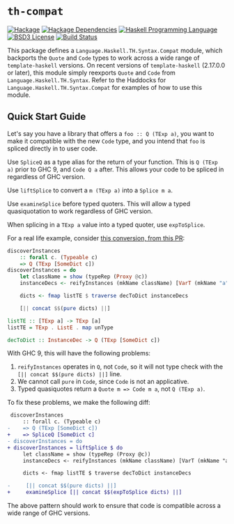 # `th-compat`
[![Hackage](https://img.shields.io/hackage/v/th-compat.svg)][Hackage: th-compat]
[![Hackage Dependencies](https://img.shields.io/hackage-deps/v/th-compat.svg)](http://packdeps.haskellers.com/reverse/th-compat)
[![Haskell Programming Language](https://img.shields.io/badge/language-Haskell-blue.svg)][Haskell.org]
[![BSD3 License](http://img.shields.io/badge/license-BSD3-brightgreen.svg)][tl;dr Legal: BSD3]
[![Build Status](https://github.com/haskell-compat/th-compat/workflows/Haskell-CI/badge.svg)](https://github.com/haskell-compat/th-compat/actions?query=workflow%3AHaskell-CI)

[Hackage: th-compat]:
  http://hackage.haskell.org/package/th-compat
  "th-compat package on Hackage"
[Haskell.org]:
  http://www.haskell.org
  "The Haskell Programming Language"
[tl;dr Legal: BSD3]:
  https://tldrlegal.com/license/bsd-3-clause-license-%28revised%29
  "BSD 3-Clause License (Revised)"

This package defines a `Language.Haskell.TH.Syntax.Compat`
module, which backports the `Quote` and `Code` types to
work across a wide range of `template-haskell` versions.
On recent versions of `template-haskell` (2.17.0.0 or
later), this module simply reexports `Quote` and `Code`
from `Language.Haskell.TH.Syntax`. Refer to the Haddocks
for `Language.Haskell.TH.Syntax.Compat` for examples of
how to use this module.

## Quick Start Guide

Let's say you have a library that offers a `foo :: Q (TExp a)`,
you want to make it compatible with the new `Code` type,
and you intend that `foo` is spliced directly in to user code.

Use `SpliceQ` as a type alias for the return of your
function. This is `Q (TExp a)` prior to GHC 9, and `Code Q a`
after.  This allows your code to be spliced in regardless of
GHC version.

Use `liftSplice` to convert a `m (TExp a)` into a `Splice m a`.

Use `examineSplice` before typed quoters. This will allow
a typed quasiquotation to work regardless of GHC version.

When splicing in a `TExp a` value into a typed quoter, use `expToSplice`.

For a real life example, consider [this conversion, from this PR](https://github.com/parsonsmatt/discover-instances/pull/2):

```haskell
discoverInstances
    :: forall c. (Typeable c)
    => Q (TExp [SomeDict c])
discoverInstances = do
    let className = show (typeRep (Proxy @c))
    instanceDecs <- reifyInstances (mkName className) [VarT (mkName "a")]

    dicts <- fmap listTE $ traverse decToDict instanceDecs

    [|| concat $$(pure dicts) ||]

listTE :: [TExp a] -> TExp [a]
listTE = TExp . ListE . map unType

decToDict :: InstanceDec -> Q (TExp [SomeDict c])
```

With GHC 9, this will have the following problems:

1. `reifyInstances` operates in `Q`, not `Code`, so it will not type check with the `[|| concat $$(pure dicts) ||]` line.
2. We cannot call `pure` in `Code`, since `Code` is not an applicative.
3. Typed quasiquotes return a `Quote m => Code m a`, not `Q (TExp a)`.

To fix these problems, we make the following diff:

```diff
 discoverInstances
     :: forall c. (Typeable c)
-    => Q (TExp [SomeDict c])
+    => SpliceQ [SomeDict c]
- discoverInstances = do
+ discoverInstances = liftSplice $ do
     let className = show (typeRep (Proxy @c))
     instanceDecs <- reifyInstances (mkName className) [VarT (mkName "a")]

     dicts <- fmap listTE $ traverse decToDict instanceDecs

-     [|| concat $$(pure dicts) ||]
+     examineSplice [|| concat $$(expToSplice dicts) ||]
```

The above pattern should work to ensure that code is compatible across a wide range of GHC versions.
